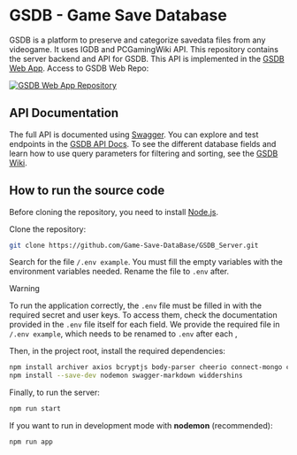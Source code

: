 # GSDB - Game Save Database
GSDB is a platform to preserve and categorize savedata files from any videogame. It uses IGDB and PCGamingWiki API.
This repository contains the server backend and API for GSDB.
This API is implemented in the [GSDB Web App](https://gsdb-web.onrender.com/). 
Access to GSDB Web Repo:

[![GSDB Web App Repository](https://img.shields.io/badge/GitHub-Repo-181717?style=for-the-badge&logo=github)](https://github.com/Game-Save-DataBase/GSDB_Web)

## API Documentation
The full API is documented using [Swagger](https://swagger.io/). You can explore and test endpoints in the [GSDB API Docs](https://gsdb-server.onrender.com/docs).
To see the different database fields and learn how to use query parameters for filtering and sorting, see the [GSDB Wiki](https://github.com/Game-Save-DataBase/GSDB_Server/wiki).


## How to run the source code
Before cloning the repository, you need to install [Node.js](https://nodejs.org/es).

Clone the repository:

```bash
git clone https://github.com/Game-Save-DataBase/GSDB_Server.git
```
Search for the file `/.env example`. You must fill the empty variables with the environment variables needed. Rename the file to `.env` after.
> [!WARNING]  
> To run the application correctly, the `.env` file must be filled in with the required secret and user keys. 
> To access them, check the documentation provided in the `.env` file itself for each field.
> We provide the required file in  `/.env example`, which needs to be renamed to `.env` after each , 


Then, in the project root, install the required dependencies:
```bash
npm install archiver axios bcryptjs body-parser cheerio connect-mongo cors dotenv express express-session mongoose mongoose-sequence multer passport passport-local swagger-jsdoc swagger-ui-express zxcvbn
npm install --save-dev nodemon swagger-markdown widdershins
```
Finally, to run the server:
```bash
npm run start
```
If you want to run in development mode with **nodemon** (recommended):
```bash
npm run app
```



